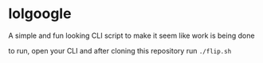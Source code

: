 # lolgoogle
A simple and fun looking CLI script to make it seem like work is being done

to run, open your CLI and after cloning this repository run `./flip.sh`

